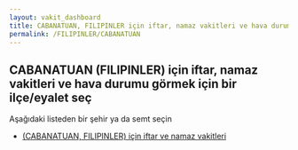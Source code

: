 ```yaml
---
layout: vakit_dashboard
title: CABANATUAN, FILIPINLER için iftar, namaz vakitleri ve hava durumu - ilçe/eyalet seç
permalink: /FILIPINLER/CABANATUAN
---
```


## CABANATUAN (FILIPINLER) için iftar, namaz vakitleri ve hava durumu  görmek için bir ilçe/eyalet seç

Aşağıdaki listeden bir şehir ya da semt seçin

* [ (CABANATUAN, FILIPINLER) için iftar ve namaz vakitleri](/FILIPINLER/CABANATUAN/)

<script type="text/javascript">
  var GLOBAL_COUNTRY = 'FILIPINLER';
  var GLOBAL_CITY = 'CABANATUAN';
  var GLOBAL_STATE = 'CABANATUAN';
</script>
